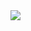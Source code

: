 <a href="https://basehorizon.tech">
  <img src="http://invidget.switchblade.xyz/858375707704950794" align="right">
</a>
